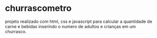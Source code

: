 # churrascometro
projeto realizado com html, css e javascript para calcular a quantidade de carne e bebidas inserindo o numero de adultos e crianças em um churrasco.

